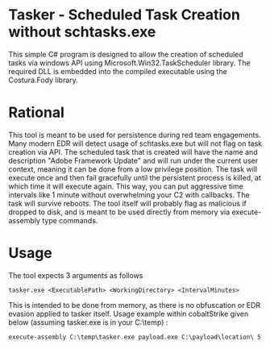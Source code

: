 # Tasker - Scheduled Task Creation without schtasks.exe
This simple C# program is designed to allow the creation of scheduled tasks via windows API using Microsoft.Win32.TaskScheduler library. The required DLL is embedded into the compiled executable using the Costura.Fody library.

# Rational
This tool is meant to be used for persistence during red team engagements. Many modern EDR will detect usage of schtasks.exe but will not flag on task creation via API. The scheduled task that is created will have the name and description "Adobe Framework Update" and will run under the current user context, meaning it can be done from a low privilege position. The task will execute once and then fail gracefully until the persistent process is killed, at which time it will execute again. This way, you can put aggressive time intervals like 1 minute without overwhelming your C2 with callbacks. The task will survive reboots. The tool itself will probably flag as malicious if dropped to disk, and is meant to be used directly from memory via execute-assembly type commands.

# Usage
The tool expects 3 arguments as follows 

```tasker.exe <ExecutablePath> <WorkingDirectory> <IntervalMinutes>``` 

This is intended to be done from memory, as there is no obfuscation or EDR evasion applied to tasker itself. Usage example within cobaltStrike given below (assuming tasker.exe is in your C:\temp) : 

```execute-assembly C:\temp\tasker.exe payload.exe C:\payload\location\ 5```
